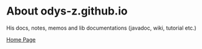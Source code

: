 # About odys-z.github.io

His docs, notes, memos and lib documentations (javadoc, wiki, tutorial etc.)

[Home Page](https://odys-z.github.io/)
